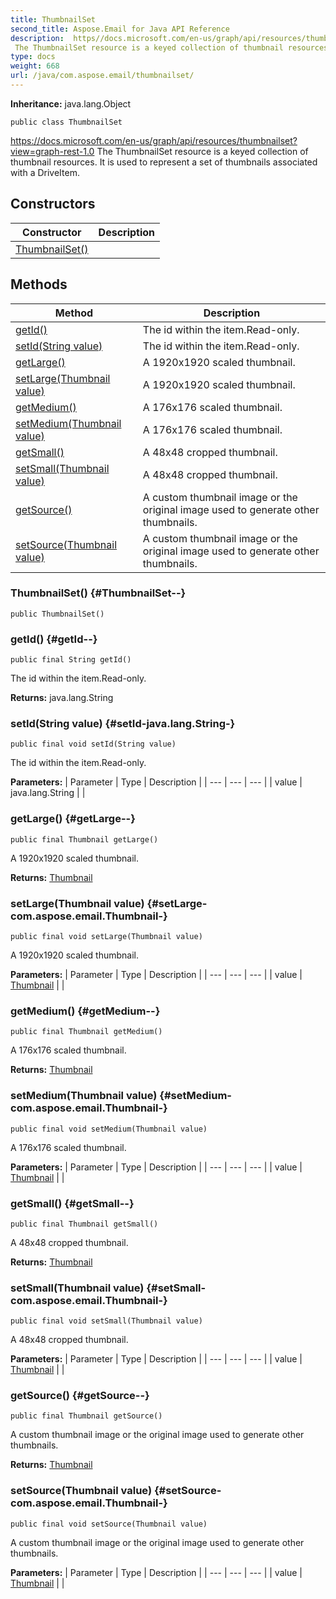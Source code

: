```yaml
---
title: ThumbnailSet
second_title: Aspose.Email for Java API Reference
description:  https//docs.microsoft.com/en-us/graph/api/resources/thumbnailsetviewgraph-rest-1.0
 The ThumbnailSet resource is a keyed collection of thumbnail resources.
type: docs
weight: 668
url: /java/com.aspose.email/thumbnailset/
---
```

**Inheritance:**
java.lang.Object
```
public class ThumbnailSet
```

https://docs.microsoft.com/en-us/graph/api/resources/thumbnailset?view=graph-rest-1.0 The ThumbnailSet resource is a keyed collection of thumbnail resources. It is used to represent a set of thumbnails associated with a DriveItem.
## Constructors

| Constructor | Description |
| --- | --- |
| [ThumbnailSet()](#ThumbnailSet--) |  |
## Methods

| Method | Description |
| --- | --- |
| [getId()](#getId--) | The id within the item.Read-only. |
| [setId(String value)](#setId-java.lang.String-) | The id within the item.Read-only. |
| [getLarge()](#getLarge--) | A 1920x1920 scaled thumbnail. |
| [setLarge(Thumbnail value)](#setLarge-com.aspose.email.Thumbnail-) | A 1920x1920 scaled thumbnail. |
| [getMedium()](#getMedium--) | A 176x176 scaled thumbnail. |
| [setMedium(Thumbnail value)](#setMedium-com.aspose.email.Thumbnail-) | A 176x176 scaled thumbnail. |
| [getSmall()](#getSmall--) | A 48x48 cropped thumbnail. |
| [setSmall(Thumbnail value)](#setSmall-com.aspose.email.Thumbnail-) | A 48x48 cropped thumbnail. |
| [getSource()](#getSource--) | A custom thumbnail image or the original image used to generate other thumbnails. |
| [setSource(Thumbnail value)](#setSource-com.aspose.email.Thumbnail-) | A custom thumbnail image or the original image used to generate other thumbnails. |
### ThumbnailSet() {#ThumbnailSet--}
```
public ThumbnailSet()
```


### getId() {#getId--}
```
public final String getId()
```


The id within the item.Read-only.

**Returns:**
java.lang.String
### setId(String value) {#setId-java.lang.String-}
```
public final void setId(String value)
```


The id within the item.Read-only.

**Parameters:**
| Parameter | Type | Description |
| --- | --- | --- |
| value | java.lang.String |  |

### getLarge() {#getLarge--}
```
public final Thumbnail getLarge()
```


A 1920x1920 scaled thumbnail.

**Returns:**
[Thumbnail](../../com.aspose.email/thumbnail)
### setLarge(Thumbnail value) {#setLarge-com.aspose.email.Thumbnail-}
```
public final void setLarge(Thumbnail value)
```


A 1920x1920 scaled thumbnail.

**Parameters:**
| Parameter | Type | Description |
| --- | --- | --- |
| value | [Thumbnail](../../com.aspose.email/thumbnail) |  |

### getMedium() {#getMedium--}
```
public final Thumbnail getMedium()
```


A 176x176 scaled thumbnail.

**Returns:**
[Thumbnail](../../com.aspose.email/thumbnail)
### setMedium(Thumbnail value) {#setMedium-com.aspose.email.Thumbnail-}
```
public final void setMedium(Thumbnail value)
```


A 176x176 scaled thumbnail.

**Parameters:**
| Parameter | Type | Description |
| --- | --- | --- |
| value | [Thumbnail](../../com.aspose.email/thumbnail) |  |

### getSmall() {#getSmall--}
```
public final Thumbnail getSmall()
```


A 48x48 cropped thumbnail.

**Returns:**
[Thumbnail](../../com.aspose.email/thumbnail)
### setSmall(Thumbnail value) {#setSmall-com.aspose.email.Thumbnail-}
```
public final void setSmall(Thumbnail value)
```


A 48x48 cropped thumbnail.

**Parameters:**
| Parameter | Type | Description |
| --- | --- | --- |
| value | [Thumbnail](../../com.aspose.email/thumbnail) |  |

### getSource() {#getSource--}
```
public final Thumbnail getSource()
```


A custom thumbnail image or the original image used to generate other thumbnails.

**Returns:**
[Thumbnail](../../com.aspose.email/thumbnail)
### setSource(Thumbnail value) {#setSource-com.aspose.email.Thumbnail-}
```
public final void setSource(Thumbnail value)
```


A custom thumbnail image or the original image used to generate other thumbnails.

**Parameters:**
| Parameter | Type | Description |
| --- | --- | --- |
| value | [Thumbnail](../../com.aspose.email/thumbnail) |  |

